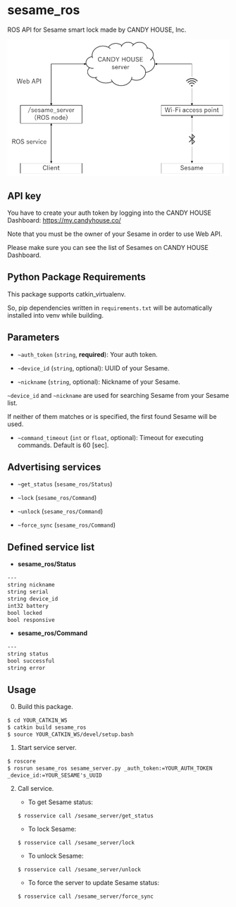 # sesame_ros

ROS API for Sesame smart lock made by CANDY HOUSE, Inc.

![](images/sesame_ros_system.png)


## API key

You have to create your auth token by logging into the CANDY HOUSE Dashboard: https://my.candyhouse.co/

Note that you must be the owner of your Sesame in order to use Web API.

Please make sure you can see the list of Sesames on CANDY HOUSE Dashboard.


## Python Package Requirements

This package supports catkin_virtualenv.

So, pip dependencies written in `requirements.txt` will be automatically installed into venv while building.


## Parameters

- `~auth_token` (`string`, __required__): Your auth token.

- `~device_id` (`string`, optional): UUID of your Sesame.

- `~nickname` (`string`, optional): Nickname of your Sesame.

`~device_id` and `~nickname` are used for searching Sesame from your Sesame list.

If neither of them matches or is specified, the first found Sesame will be used.

- `~command_timeout` (`int` or `float`, optional): Timeout for executing commands. Default is 60 [sec].


## Advertising services

- `~get_status` (`sesame_ros/Status`)

- `~lock` (`sesame_ros/Command`)

- `~unlock` (`sesame_ros/Command`)

- `~force_sync` (`sesame_ros/Command`)


## Defined service list

- __sesame_ros/Status__

```
---
string nickname
string serial
string device_id
int32 battery
bool locked
bool responsive
```

- __sesame_ros/Command__

```
---
string status
bool successful
string error
```


## Usage

0. Build this package.
```
$ cd YOUR_CATKIN_WS
$ catkin build sesame_ros
$ source YOUR_CATKIN_WS/devel/setup.bash
```

1. Start service server.
```
$ roscore
$ rosrun sesame_ros sesame_server.py _auth_token:=YOUR_AUTH_TOKEN _device_id:=YOUR_SESAME's_UUID
```

2. Call service.

    - To get Sesame status:
    ```
    $ rosservice call /sesame_server/get_status
    ```

    - To lock Sesame:
    ```
    $ rosservice call /sesame_server/lock
    ```

    - To unlock Sesame:
    ```
    $ rosservice call /sesame_server/unlock
    ```

    - To force the server to update Sesame status:
    ```
    $ rosservice call /sesame_server/force_sync
    ```
